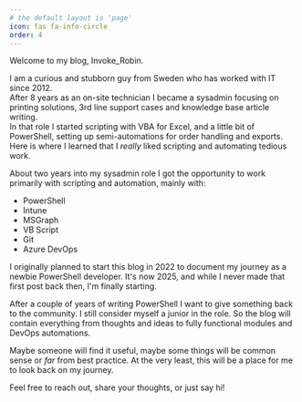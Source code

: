 ```yaml
---
# the default layout is 'page'
icon: fas fa-info-circle
order: 4
---
```


Welcome to my blog, Invoke_Robin.

I am a curious and stubborn guy from Sweden who has worked with IT since 2012.  
After 8 years as an on-site technician I became a sysadmin focusing on printing solutions, 3rd line support cases and knowledge base article writing.  
In that role I started scripting with VBA for Excel, and a little bit of PowerShell, setting up semi-automations for order handling and exports. Here is where I learned that I _really_ liked scripting and automating tedious work.

About two years into my sysadmin role I got the opportunity to work primarily with scripting and automation, mainly with:

- PowerShell
- Intune
- MSGraph
- VB Script
- Git
- Azure DevOps

I originally planned to start this blog in 2022 to document my journey as a newbie PowerShell developer. It's now 2025, and while I never made that first post back then, I'm finally starting.

After a couple of years of writing PowerShell I want to give something back to the community. I still consider myself a junior in the role. So the blog will contain everything from thoughts and ideas to fully functional modules and DevOps automations.

Maybe someone will find it useful, maybe some things will be common sense or _far_ from best practice. At the very least, this will be a place for me to look back on my journey.

Feel free to reach out, share your thoughts, or just say hi!
